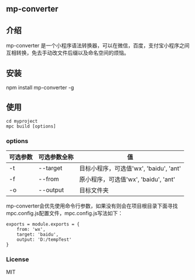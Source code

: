 ## mp-converter



## 介绍

mp-converter 是一个小程序语法转换器，可以在微信，百度，支付宝小程序之间互相转换，免去手动改文件后缀以及命名空间的烦恼。



## 安装

npm install mp-converter -g



## 使用

```console
cd myproject
mpc build [options]
```



### options

| 可选参数 | 可选参数全称   | 值                             |
| ---- | -------- | ----------------------------- |
| -t  | --target | 目标小程序，可选值'wx', 'baidu', 'ant' |
| -f  | --from   | 原小程序，可选值'wx', 'baidu', 'ant' |
| -o  | --output | 目标文件夹                         |

mp-converter会优先使用命令行参数，如果没有则会在项目根目录下面寻找mpc.config.js配置文件，mpc.config.js写法如下：

```console
exports = module.exports = {
	from: 'wx', 
	target: 'baidu',
	output: 'D:/tempTest'
}
```



### License 

MIT